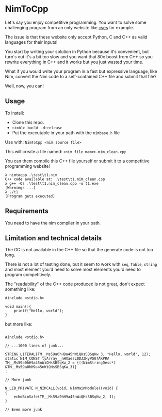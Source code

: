 # NimToCpp

Let's say you enjoy competitive programming.
You want to solve some challenging program from an only website like [cses](https://cses.fi/) for example.

The issue is that these website only accept Python, C and C++ as valid languages for their inputs!

You start by writing your solution in Python because it's convenient, but turn's out it's a bit
too slow and you want that 80x boost from C++ so you rewrite everything in C++ and it works but you just
wasted your time.

What if you would write your program in a fast but expressive language, like Nim, convert the Nim code
to a self-contained C++ file and submit that file?

Well, now, you can!

## Usage

To install:
- Clone this repo. 
- `nimble build -d:release`
- Put the executable in your path with the `nimbase.h` file

Use with: `NimToCpp <nim source file>`

This will create a file named: `<nim file name>.nim_clean.cpp`

You can them compile this C++ file yourself or submit it to a competitive programming website!

```
λ nimtocpp .\test\t1.nim
C++ code available at: .\test\t1.nim_clean.cpp
λ g++ -Os .\test\t1.nim_clean.cpp -o t1.exe
[Warnings ...]
λ ./t1
[Program gets executed]
```

## Requirements

You need to have the nim compiler in your path.

## Limitation and technical details

The GC is not available in the C++ file so that the generate code is not too long.

There is not a lot of testing done, but it seem to work with `seq`, `Table`, `string` and most
element you'd need to solve most elements you'd need to program competitively.

The "readability" of the C++ code produced is not great, don't expect something like:

```
#include <stdio.h>

void main(){
	printf("Hello, world");
}
```

but more like:

```

#include <stdio.h>

// ...1000 lines of junk...

STRING_LITERAL(TM__Ms59a0hH9a45nWiQHsSBSqKw_3, "Hello, world", 12);
static NIM_CONST tyArray__nHXaesL0DJZHyVS07ARPRA TM__Ms59a0hH9a45nWiQHsSBSqKw_2 = {((NimStringDesc*) &TM__Ms59a0hH9a45nWiQHsSBSqKw_3)}
;

// More junk

N_LIB_PRIVATE N_NIMCALL(void, NimMainModule)(void) {
{
	echoBinSafe(TM__Ms59a0hH9a45nWiQHsSBSqKw_2, 1);
}

// Even more junk

```